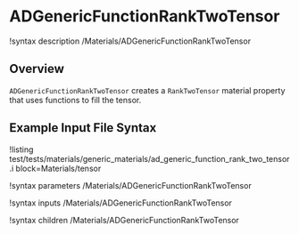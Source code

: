 # ADGenericFunctionRankTwoTensor

!syntax description /Materials/ADGenericFunctionRankTwoTensor

## Overview

`ADGenericFunctionRankTwoTensor` creates a `RankTwoTensor` material property that uses
functions to fill the tensor.

## Example Input File Syntax

!listing test/tests/materials/generic_materials/ad_generic_function_rank_two_tensor.i block=Materials/tensor

!syntax parameters /Materials/ADGenericFunctionRankTwoTensor

!syntax inputs /Materials/ADGenericFunctionRankTwoTensor

!syntax children /Materials/ADGenericFunctionRankTwoTensor
